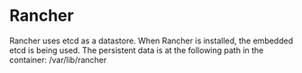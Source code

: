 # Rancher

Rancher uses etcd as a datastore. When Rancher is installed, the embedded etcd is being used. The persistent data is at the following path in the container: /var/lib/rancher
